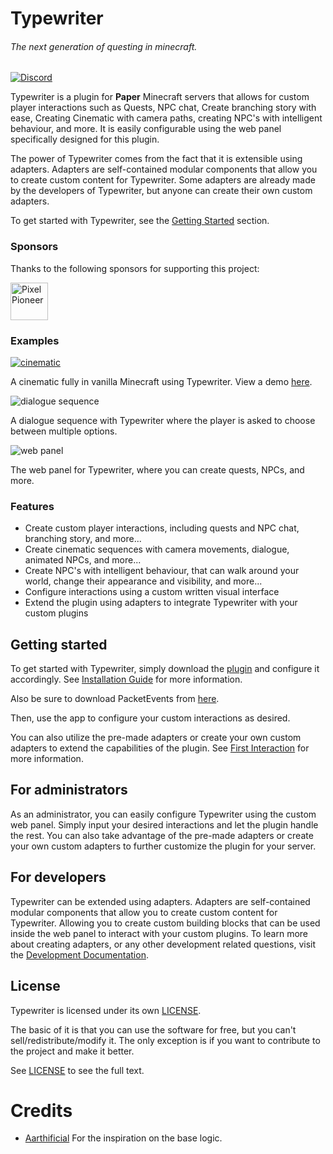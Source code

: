 # Typewriter

###### The next generation of questing in minecraft.

[![Discord](https://img.shields.io/discord/1054708062520360960?label=discord&logo=discord&logoColor=white)](https://discord.gg/HtbKyuDDBw)

Typewriter is a plugin for **Paper** Minecraft servers that allows for custom player interactions such as Quests,
NPC chat, Create branching story with ease, Creating Cinematic with camera paths, creating NPC's with intelligent behaviour, and more. 
It is easily configurable using the web panel specifically designed for this plugin.

The power of Typewriter comes from the fact that it is extensible using adapters. 
Adapters are self-contained modular components that allow you to create custom content for Typewriter.
Some adapters are already made by the developers of Typewriter, but anyone can create their own custom adapters.

To get started with Typewriter, see the [Getting Started](#getting-started) section.

### Sponsors

Thanks to the following sponsors for supporting this project:
<!-- sponsors --><a href="https://github.com/PixellPioneer"><img src="https://github.com/PixellPioneer.png" width="60px" alt="PixelPioneer" /></a><!-- sponsors -->

### Examples

[![cinematic](https://raw.githubusercontent.com/gabber235/TypeWriter/develop/readme/cinematic.gif)](https://youtu.be/1pGBtJleEuQ)

A cinematic fully in vanilla Minecraft using Typewriter. View a demo [here](https://youtu.be/1pGBtJleEuQ).

![dialogue sequence](https://raw.githubusercontent.com/gabber235/TypeWriter/develop/readme/chat-messages.gif)

A dialogue sequence with Typewriter where the player is asked to choose between multiple options.

![web panel](https://raw.githubusercontent.com/gabber235/TypeWriter/develop/readme/typewrite-interface-demo.png)

The web panel for Typewriter, where you can create quests, NPCs, and more.

### Features

- Create custom player interactions, including quests and NPC chat, branching story, and more...
- Create cinematic sequences with camera movements, dialogue, animated NPCs, and more...
- Create NPC's with intelligent behaviour, that can walk around your world, change their appearance and visibility, and more...
- Configure interactions using a custom written visual interface
- Extend the plugin using adapters to integrate Typewriter with your custom plugins

## Getting started

To get started with Typewriter, simply download the [plugin](https://modrinth.com/plugin/typewriter/versions) and configure it accordingly. 
See [Installation Guide](https://docs.typewritermc.com/docs/installation-guide) for more information.

Also be sure to download PacketEvents from [here](https://modrinth.com/plugin/packetevents/versions?l=paper).

Then, use the app to configure your custom interactions as desired.

You can also utilize the pre-made adapters or create your own custom adapters to extend the capabilities of the plugin. 
See [First Interaction](https://docs.typewritermc.com/docs/first-interaction) for more information.

## For administrators

As an administrator, you can easily configure Typewriter using the custom web panel. 
Simply input your desired interactions and let the plugin handle the rest. 
You can also take advantage of the pre-made adapters or create your own custom
adapters to further customize the plugin for your server.

## For developers

Typewriter can be extended using adapters.
Adapters are self-contained modular components that allow you to create custom content for Typewriter.
Allowing you to create custom building blocks that can be used inside the web panel to interact with your custom plugins.
To learn more about creating adapters, or any other development related questions, visit the [Development Documentation](https://docs.typewritermc.com/develop).

## License
Typewriter is licensed under its own [LICENSE](LICENSE).

The basic of it is that you can use the software for free, but you can't sell/redistribute/modify it.
The only exception is if you want to contribute to the project and make it better.

See [LICENSE](LICENSE) to see the full text.

# Credits

- [Aarthificial](https://www.youtube.com/@aarthificial) For the inspiration on the base logic.
